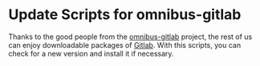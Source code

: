 # Update Scripts for omnibus-gitlab

Thanks to the good people from the [omnibus-gitlab](https://gitlab.com/gitlab-org/omnibus-gitlab) project, the rest of us can enjoy downloadable packages of [Gitlab](https://www.gitlab.com/).
With this scripts, you can check for a new version and install it if necessary.

